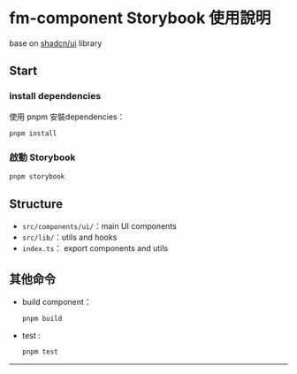 # fm-component Storybook 使用說明

base on [shadcn/ui](https://ui.shadcn.com/) library

## Start

### install dependencies

使用 pnpm 安裝dependencies：

```bash
pnpm install
```

### 啟動 Storybook

```bash
pnpm storybook
```

## Structure

- `src/components/ui/`：main UI components 
- `src/lib/`：utils and hooks
- `index.ts`： export components and utils

## 其他命令

- build component：
  ```bash
  pnpm build
  ```
- test :
  ```bash
  pnpm test
  ```

---

